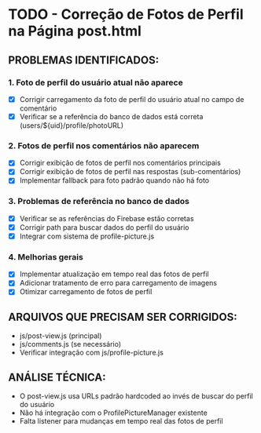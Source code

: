 # TODO - Correção de Fotos de Perfil na Página post.html

## PROBLEMAS IDENTIFICADOS:

### 1. Foto de perfil do usuário atual não aparece
- [x] Corrigir carregamento da foto de perfil do usuário atual no campo de comentário
- [x] Verificar se a referência do banco de dados está correta (users/${uid}/profile/photoURL)

### 2. Fotos de perfil nos comentários não aparecem
- [x] Corrigir exibição de fotos de perfil nos comentários principais
- [x] Corrigir exibição de fotos de perfil nas respostas (sub-comentários)
- [x] Implementar fallback para foto padrão quando não há foto

### 3. Problemas de referência no banco de dados
- [x] Verificar se as referências do Firebase estão corretas
- [x] Corrigir path para buscar dados do perfil do usuário
- [x] Integrar com sistema de profile-picture.js

### 4. Melhorias gerais
- [x] Implementar atualização em tempo real das fotos de perfil
- [x] Adicionar tratamento de erro para carregamento de imagens
- [x] Otimizar carregamento de fotos de perfil

## ARQUIVOS QUE PRECISAM SER CORRIGIDOS:
- js/post-view.js (principal)
- js/comments.js (se necessário)
- Verificar integração com js/profile-picture.js

## ANÁLISE TÉCNICA:
- O post-view.js usa URLs padrão hardcoded ao invés de buscar do perfil do usuário
- Não há integração com o ProfilePictureManager existente
- Falta listener para mudanças em tempo real das fotos de perfil

